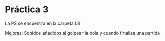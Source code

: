 # Práctica 3

La P3 se encuentra en la carpeta L8

Mejoras: Sonidos añadidos al golpear la bola y cuando finaliza una partida
